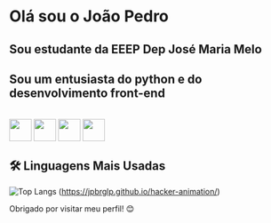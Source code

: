 <h1> Olá sou o João Pedro </h1>
<h2>Sou estudante da EEEP Dep José Maria Melo</h2>
<h2>Sou um entusiasta do python e do desenvolvimento front-end</h2>
<div style="display: inline_block"><br>
<img align="center" src="https://cdn.jsdelivr.net/gh/devicons/devicon@latest/icons/python/python-original.svg"  width = "40px"/>
<img align="center" src="https://cdn.jsdelivr.net/gh/devicons/devicon@latest/icons/html5/html5-original-wordmark.svg" width = "40px"/>
<img align="center" src="https://cdn.jsdelivr.net/gh/devicons/devicon@latest/icons/css3/css3-original-wordmark.svg" width = "40px"/>
<img align="center" src="https://upload.wikimedia.org/wikipedia/commons/6/6a/JavaScript-logo.png" width = "40px"/>
</div>  

## 🛠️ Linguagens Mais Usadas
![Top Langs](https://github-readme-stats.vercel.app/api/top-langs/?username=jpbrglp&layout=compact&theme=dark)
(https://jpbrglp.github.io/hacker-animation/)

Obrigado por visitar meu perfil! 😊






